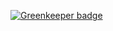 
[![Greenkeeper badge](https://badges.greenkeeper.io/aircraft721/react-elc.svg)](https://greenkeeper.io/)
